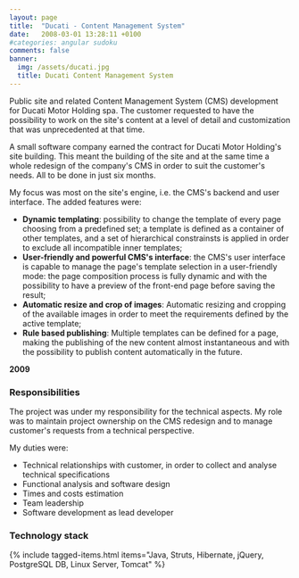 ```yaml
---
layout: page
title:  "Ducati - Content Management System"
date:   2008-03-01 13:28:11 +0100
#categories: angular sudoku
comments: false
banner:
  img: /assets/ducati.jpg
  title: Ducati Content Management System
---
```


Public site and related Content Management System (CMS) development for Ducati Motor Holding spa.
The customer requested to have the possibility to work on the site's content at a level of detail and customization that was unprecedented at that time.

A small software company earned the contract for Ducati Motor Holding's site building. 
This meant the building of the site and at the same time a whole redesign of the company's CMS in order to suit the customer's needs. All to be done in just six months.

My focus was most on the site's engine, i.e. the CMS's backend and user interface. The added features were:
* **Dynamic templating**:  possibility to change the template of every page choosing from a predefined set; a template is defined as a container of other templates, and a set of hierarchical constrainsts is applied in order to exclude all incompatible inner templates;
* **User-friendly and powerful CMS's interface**: the CMS's user interface is capable to manage the page's template selection in a user-friendly mode: the page composition process is fully dynamic and with the possibility to have a preview of the front-end page before saving the result;
* **Automatic resize and crop of images**: Automatic resizing and cropping of the available images in order to meet the requirements defined by the active template;
* **Rule based publishing**: Multiple templates can be defined for a page, making the publishing of the new content almost instantaneous and with the possibility to publish content automatically in the future.


**2009**

### Responsibilities

The project was under my responsibility for the technical aspects. My role was to maintain project ownership on the CMS redesign and to manage customer's requests from a technical perspective. 

My duties were:
* Technical relationships with customer, in order to collect and analyse technical specifications
* Functional analysis and software design
* Times and costs estimation
* Team leadership
* Software development as lead developer

### Technology stack

{% include tagged-items.html items="Java, Struts, Hibernate, jQuery, PostgreSQL DB, Linux Server, Tomcat" %}
